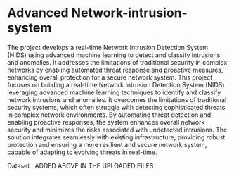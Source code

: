 # Advanced Network-intrusion-system
The project develops a real-time Network Intrusion Detection System (NIDS) using advanced machine learning to detect and classify intrusions and anomalies. It addresses the limitations of traditional security in complex networks by enabling automated threat response and proactive measures, enhancing overall protection for a secure network system.
This project focuses on building a real-time Network Intrusion Detection System (NIDS) leveraging advanced machine learning techniques to identify and classify network intrusions and anomalies. It overcomes the limitations of traditional security systems, which often struggle with detecting sophisticated threats in complex network environments. By automating threat detection and enabling proactive responses, the system enhances overall network security and minimizes the risks associated with undetected intrusions. The solution integrates seamlessly with existing infrastructure, providing robust protection and ensuring a more resilient and secure network system, capable of adapting to evolving threats in real-time.

Dataset : ADDED ABOVE IN THE UPLOADED FILES
